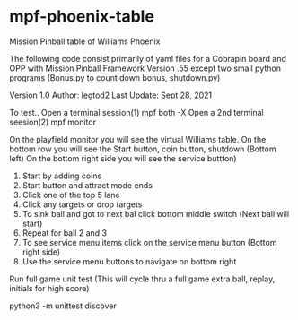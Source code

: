 # mpf-phoenix-table
Mission Pinball table of Williams Phoenix 

The following code consist primarily of yaml files for a Cobrapin board and OPP with Mission Pinball Framework Version .55
except two small python programs (Bonus.py to count down bonus, shutdown.py)

Version 1.0
Author: legtod2
Last Update: Sept 28, 2021

To test.. 
Open a terminal session(1)
mpf both -X
Open a 2nd terminal seesion(2)
mpf monitor

On the playfield monitor you will see the virtual Williams table. On the bottom row you will see the Start button, coin button, shutdown (Bottom left)
On the bottom right side you will see the service buttton)

1) Start by adding coins
2) Start button and attract mode ends
3) Click one of the top 5 lane
4) Click any targets or drop targets
5) To sink ball and got to next bal click bottom middle switch (Next ball will start)
6) Repeat for ball 2 and 3
7) To see service menu items click on the service menu button (Bottom right side)
8) Use the service menu buttons to navigate on bottom right

Run full game unit test (This will cycle thru a full game extra ball, replay, initials for high score)

python3 -m unittest discover
